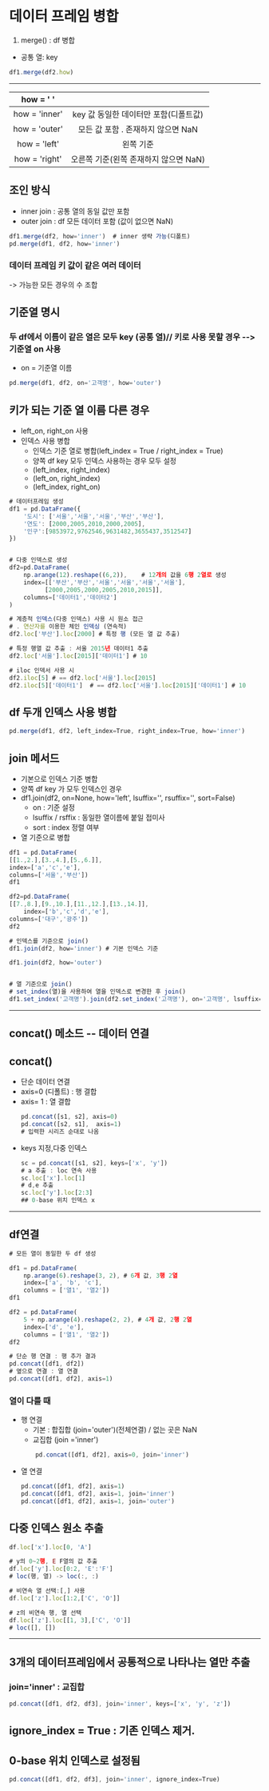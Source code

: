 # 데이터 프레임 병합

1. merge() : df 병합
- 공통 열: key
```ts
df1.merge(df2.how)
```
------
|how = ' '| |
|:--:|:--:|
|how = 'inner' | key 값 동일한 데이터만 포함(디폴트값)|
|how = 'outer' | 모든 값 포함 . 존재하지 않으면 NaN |
|how = 'left' | 왼쪽 기준 |
|how = 'right'| 오른쪽 기준(왼쪽 존재하지 않으면 NaN)|


## 조인 방식
- inner join : 공통 열의 동일 값만 포함
- outer join : df 모든 데이터 포함 (값이 없으면 NaN)

```ts
df1.merge(df2, how='inner')  # inner 생략 가능(디폴트)
pd.merge(df1, df2, how='inner')
```

### 데이터 프레임 키 값이 같은 여러 데이터
-> 가능한 모든 경우의 수 조합

## **기준열 명시**
### 두 df에서 이름이 같은 열은 모두 key (공통 열)// 키로 사용 못할 경우 --> 기준열 on 사용

- on = 기준열 이름
```ts
pd.merge(df1, df2, on='고객명', how='outer')
```

## 키가 되는 기준 열 이름 다른 경우

- left_on, right_on 사용
- 인덱스 사용 병합
    - 인덱스 기준 열로 병합(left_index = True / right_index = True)
    - 양쪽 df key 모두 인덱스 사용하는 경우 모두 설정
    - (left_index, right_index)
    - (left_on, right_index)
    - (left_index, right_on)

```ts
# 데이터프레임 생성
df1 = pd.DataFrame({
    '도시': ['서울','서울','서울','부산','부산'],
    '연도': [2000,2005,2010,2000,2005],
    '인구':[9853972,9762546,9631482,3655437,3512547]    
})


# 다중 인덱스로 생성
df2=pd.DataFrame(
    np.arange(12).reshape((6,2)),    # 12개의 값을 6행 2열로 생성   
    index=[['부산','부산','서울','서울','서울','서울'],
          [2000,2005,2000,2005,2010,2015]],   
    columns=['데이터1','데이터2']
)

# 계층적 인덱스(다중 인덱스) 사용 시 원소 접근
# . 연산자를 이용한 체인 인덱싱 (연속적)
df2.loc['부산'].loc[2000] # 특정 행 (모든 열 값 추출)

# 특정 행열 값 추출 : 서울 2015년 데이터1 추출
df2.loc['서울'].loc[2015]['데이터1'] # 10

# iloc 인덱서 사용 시
df2.iloc[5] # == df2.loc['서울'].loc[2015]
df2.iloc[5]['데이터1']  # == df2.loc['서울'].loc[2015]['데이터1'] # 10
```

## df 두개 인덱스 사용 병합
```ts
pd.merge(df1, df2, left_index=True, right_index=True, how='inner')

```

## join 메서드
- 기본으로 인덱스 기준 병합
- 양쪽 df key 가 모두 인덱스인 경우
- df1.join(df2, on=None, how='left', lsuffix='', rsuffix='', sort=False)
    - on : 기준 설정
    - lsuffix / rsffix : 동일한 열이름에 붙일 접미사
    - sort : index 정렬 여부
- 열 기준으로 병합

<!-- 인덱스 기준으로 join -->
```ts
df1 = pd.DataFrame(
[[1.,2.],[3.,4.],[5.,6.]],
index=['a','c','e'],
columns=['서울','부산'])
df1

df2=pd.DataFrame(
[[7.,8.],[9.,10.],[11.,12.],[13.,14.]],
    index=['b','c','d','e'],
columns=['대구','광주'])
df2

# 인덱스를 기준으로 join()
df1.join(df2, how='inner') # 기본 인덱스 기준

df1.join(df2, how='outer')


# 열 기준으로 join()
# set_index(열)을 사용하여 열을 인덱스로 변경한 후 join()
df1.set_index('고객명').join(df2.set_index('고객명'), on='고객명', lsuffix='_x', rsuffix='_y')
```

---
## concat() 메소드 -- 데이터 연결

## concat()
- 단순 데이터 연결
- axis=0 (디폴트) : 행 결합
- axis= 1 : 열 결합
    ```ts
    pd.concat([s1, s2], axis=0)
    pd.concat([s2, s1],  axis=1)
    # 입력한 시리즈 순대로 나옴
    ```
- keys 지정,다중 인덱스
    ```ts
    sc = pd.concat([s1, s2], keys=['x', 'y'])
    # a 추출 : loc 연속 사용
    sc.loc['x'].loc[1]
    # d,e 추출
    sc.loc['y'].loc[2:3]
    ## 0-base 위치 인덱스 x

    ```
---

## df연결
```ts
# 모든 열이 동일한 두 df 생성

df1 = pd.DataFrame(
    np.arange(6).reshape(3, 2), # 6개 값, 3행 2열
    index=['a', 'b', 'c'],
    columns = ['열1', '열2'])
df1

df2 = pd.DataFrame(
    5 + np.arange(4).reshape(2, 2), # 4개 값, 2행 2열
    index=['d', 'e'],
    columns = ['열1', '열2'])
df2 

# 단순 행 연결 : 행 추가 결과
pd.concat([df1, df2])
# 옆으로 연결 : 열 연결
pd.concat([df1, df2], axis=1)
```

### 열이 다를 때
- 행 연결
    - 기본 : 합집합 (join='outer')(전체연결) / 없는 곳은 NaN
    - 교집합 (join ='inner')
    ```ts
        pd.concat([df1, df2], axis=0, join='inner')
    ```
- 열 연결    
    ```ts
    pd.concat([df1, df2], axis=1)
    pd.concat([df1, df2], axis=1, join='inner') 
    pd.concat([df1, df2], axis=1, join='outer') 
    ```

##  다중 인덱스 원소 추출
```ts
df.loc['x'].loc[0, 'A']

# y의 0~2행, E F열의 값 추출
df.loc['y'].loc[0:2, 'E':'F']
# loc(행, 열) -> loc(:, :)

# 비연속 열 선택:[,] 사용
df.loc['z'].loc[1:2,['C', 'O']] 

# z의 비연속 행, 열 선택
df.loc['z'].loc[[1, 3],['C', 'O']]
# loc([], []) 
```


---
## 3개의 데이터프레임에서 공통적으로 나타나는 열만 추출
### join='inner' : 교집합
```ts
pd.concat([df1, df2, df3], join='inner', keys=['x', 'y', 'z'])
```

## ignore_index = True : 기존 인덱스 제거.
## 0-base 위치 인덱스로 설정됨
```ts
pd.concat([df1, df2, df3], join='inner', ignore_index=True)
```


